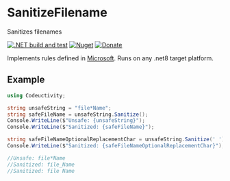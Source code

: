 # SanitizeFilename

Sanitizes filenames

[![.NET build and test](https://github.com/Codeuctivity/SanitizeFilename/actions/workflows/dotnet.yml/badge.svg)](https://github.com/Codeuctivity/SanitizeFilename/actions/workflows/dotnet.yml) [![Nuget](https://img.shields.io/nuget/v/Codeuctivity.SanitizeFilename.svg)](https://www.nuget.org/packages/Codeuctivity.SanitizeFilename/) [![Donate](https://img.shields.io/static/v1?label=Paypal&message=Donate&color=informational)](https://www.paypal.com/donate?hosted_button_id=7M7UFMMRTS7UE)

Implements rules defined in [Microsoft](https://docs.microsoft.com/en-us/windows/win32/fileio/naming-a-file#naming-conventions). Runs on any .net8 target platform.

## Example

```csharp
using Codeuctivity;

string unsafeString = "file*Name";
string safeFileName = unsafeString.Sanitize();
Console.WriteLine($"Unsafe: {unsafeString}");
Console.WriteLine($"Sanitized: {safeFileName}");

string safeFileNameOptionalReplacementChar = unsafeString.Sanitize(' ');
Console.WriteLine($"Sanitized: {safeFileNameOptionalReplacementChar}");

//Unsafe: file*Name
//Sanitized: file_Name
//Sanitized: file Name
```
